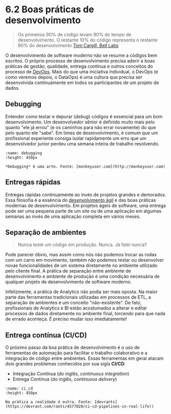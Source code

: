 # 6.2 Boas práticas de desenvolvimento

> Os primeiros 90% de código levam 90% do tempo de desenvolvimento. O restante 10% do código representa o restante 90% do desenvolvimento
> [Tom Cargill, Bell Labs](https://en.wikipedia.org/wiki/Ninety%E2%80%93ninety_rule)

O desenvolvimento de software moderno não se resume a códigos bem escritos. O próprio processo de desenvolvimento precisa aderir a boas práticas de gestão, qualidade, entrega contínua e outros conceitos do processo de [DevOps](https://www.atlassian.com/br/devops). Mais do que uma iniciativa individual, o DevOps (e como veremos depois, o DataOps) é uma cultura que precisa ser desenvolvida continuamente em todos os participantes de um projeto de dados.
## Debugging

Entender como testar e depurar (*debug*) códigos é essencial para um bom desenvolvimento. Um desenvolvedor sênior é definido muito mais pelo quanto "ele já errou" (e os caminhos para não errar novamente) do que pelo quanto ele "sabe". Em times de desenvolvimento, é comum que um profissional experiente consiga isolar rapidamente um erro que um desenvolvedor junior perdeu uma semana inteira de trabalho resolvendo.


```{figure} ../../../assets/img/debugging.png
:name: debugging
:height: 450px

*Debugging* é uma arte. Fonte: [monkeyuser.com](http://monkeyuser.com)
```

## Entregas rápidas

Entregas rápidas continuamente ao invés de projetos grandes e demorados. Essa filosofia é a essência do [desenvolvimento ágil](https://pt.wikipedia.org/wiki/Desenvolvimento_%C3%A1gil_de_software) e das boas práticas modernas de desenvolvimento. Em projetos ágeis de software, uma entrega pode ser uma pequena parte de um site ou de uma aplicação em algumas semanas ao invés de uma aplicação completa em vários meses.

## Separação de ambientes

> Nunca teste um código em produção. Nunca. Já falei nunca?

Pode parecer óbvio, mas assim como nós não podemos trocar as rodas com um carro em movimento, também não podemos testar ou desenvolver novas funcionalidades de um sistema diretamente no ambiente utilizado pelo cliente final. A prática de separação entre ambiente de desenvolvimento e ambiente de produção é uma condição necessária de qualquer projeto de desenvolvimento de software moderno.

Infelizmente, a prática de Analytics não podia ser mais oposta. Na maior parte das ferramentas tradicionais utilizadas em processos de ETL, a separação de ambientes é um conceito "não-existente". De fato, profissionais de Analytics e BI estão acostumados a alterar e editar processos de dados diretamente no ambiente final, torcendo para que nada de errado aconteça. É preciso mudar isso imediatamente!
 
## Entrega contínua (CI/CD)

O próximo passo da boa prática de desenvolvimento é o uso de ferramentas de automação para facilitar o trabalho colaborativo e a integração de código entre ambientes. Essas ferramentas em geral atacam dois grandes problemas conhecidos por sua sigla **CI/CD**:

- Integração Contínua (do inglês, *continuous integration*)
- Entrega Contínua (do inglês, *continuous delivery*)

```{figure} ../../../assets/img/ci_cd_pipeline_meme.jpg
:name: ci_cd
:height: 450px

Na prática a realidade é outra. Fonte: [devrants](https://devrant.com/rants/4577020/ci-cd-pipelines-in-real-life))
```


 <!-- Monitoramento e Qualidade -->